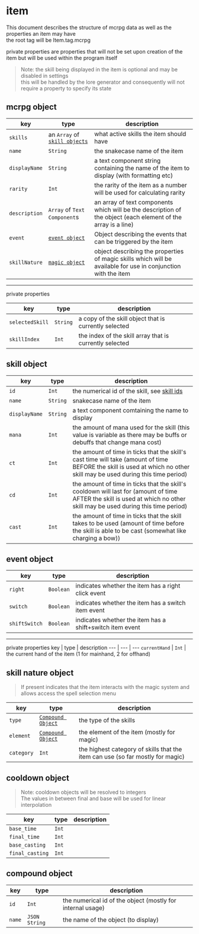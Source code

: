 # item 
This document describes the structure of mcrpg data 
as well as the properties an item may have  
the root tag will be Item.tag.mcrpg 

private properties are properties that will not be set upon creation of the item but will be used within the program itself

> Note: the skill being displayed in the item is optional and may be disabled in settings   
> this will be handled by the lore generator and consequently will not require a property to specify its state

## mcrpg object
key | type | description
--- | ---  | ---
`skills` | an `Array` of [`skill objects`](#skill-object) | what active skills the item should have
`name`     | `String` | the snakecase name of the item
`displayName` | `String` | a text component string containing the name of the item to display (with formatting etc)
`rarity` | `Int` | the rarity of the item as a number will be used for calculating rarity 
`description` | `Array` of `Text Component`s | an array of text components which will be the description of the object (each element of the array is a line)
`event` | [`event object`](#event-object) | Object describing the events that can be triggered by the item
`skillNature` | [`magic object`](#magic-object) | object describing the properties of magic skills which will be available for use in conjunction with the item

---
private properties

key | type | description
--- | ---  | ---
`selectedSkill` | `String` | a copy of the skill object that is currently selected
`skillIndex` | `Int` | the index of the skill array that is currently selected

## skill object 
key | type | description
--- | ---  | ---
`id` | `Int` | the numerical id of the skill, see [skill ids](#skill-ids)
`name` | `String` | snakecase name of the item
`displayName` | `String` | a text component comtaining the name to display
`mana` | `Int` | the amount of mana used for the skill (this value is variable as there may be buffs or debuffs that change mana cost)
`ct` | `Int` | the amount of time in ticks that the skill's cast time will take (amount of time BEFORE the skill is used at which no other skill may be used during this time period)
`cd` | `Int` | the amount of time in ticks that the skill's cooldown will last for (amount of time AFTER the skill is used at which no other skill may be used during this time period)
`cast` | `Int` | the amount of time in ticks that the skill takes to be used (amount of time before the skill is able to be cast (somewhat like charging a bow))
 

## event object
key | type | description
--- | ---  | ---
`right` | `Boolean` | indicates whether the item has a right click event 
`switch` | `Boolean` | indicates whether the item has a switch item event
`shiftSwitch` | `Boolean` | indicates whether the item has a shift+switch item event 

---
private properties
key | type | description
--- | ---  | ---
`currentHand` | `Int` | the current hand of the item (1 for mainhand, 2 for offhand)

## skill nature object
> If present indicates that the item interacts with the magic system and allows access the spell selection menu

key | type | description
--- | ---- | ---
`type` | [`Compound Object`](#compound-object) | the type of the skills 
`element` | [`Compound Object`](#compound-object) | the element of the item (mostly for magic) 
`category` | `Int` | the highest category of skills that the item can use (so far mostly for magic)

## cooldown object
> Note: cooldown objects will be resolved to integers   
> The values in between final and base will be used for linear interpolation

key | type | description
--- | ---- | ----
`base_time` | `Int` | 
`final_time` | `Int` | 
`base_casting` | `Int` | 
`final_casting` | `Int` | 

## compound object 
key | type | description
--- | ---- | ---
`id` | `Int` | the numerical id of the object (mostly for internal usage)
`name` | `JSON String` | the name of the object (to display)